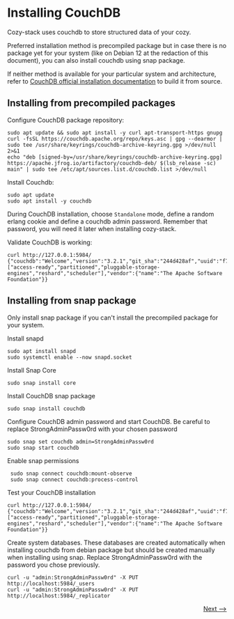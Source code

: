 # Installing CouchDB

Cozy-stack uses couchdb to store structured data of your cozy.

Preferred installation method is precompiled package but in case there is no package yet for your system (like on Debian 12 at the redaction of this document), you can also install couchdb using snap package.

If neither method is available for your particular system and architecture, refer to [CouchDB official installation documentation](https://docs.couchdb.org/en/stable/install/unix.html) to build it from source.

## Installing from precompiled packages

Configure CouchDB package repository:

    sudo apt update && sudo apt install -y curl apt-transport-https gnupg
    curl -fsSL https://couchdb.apache.org/repo/keys.asc | gpg --dearmor | sudo tee /usr/share/keyrings/couchdb-archive-keyring.gpg >/dev/null 2>&1
    echo "deb [signed-by=/usr/share/keyrings/couchdb-archive-keyring.gpg] https://apache.jfrog.io/artifactory/couchdb-deb/ $(lsb_release -sc) main" | sudo tee /etc/apt/sources.list.d/couchdb.list >/dev/null

Install Couchdb:

    sudo apt update
    sudo apt install -y couchdb

During CouchDB installation, choose `Standalone` mode, define a random erlang cookie and define a couchdb admin password. Remember that password, you will need it later when installing cozy-stack.

Validate CouchDB is working:

    curl http://127.0.0.1:5984/
    {"couchdb":"Welcome","version":"3.2.1","git_sha":"244d428af","uuid":"f7b83554fa2eb43778963d18a1f92211","features":["access-ready","partitioned","pluggable-storage-engines","reshard","scheduler"],"vendor":{"name":"The Apache Software Foundation"}}

## Installing from snap package

Only install snap package if you can't install the precompiled package for your system.

Install snapd

    sudo apt install snapd
    sudo systemctl enable --now snapd.socket

Install Snap Core

    sudo snap install core

Install CouchDB snap package

    sudo snap install couchdb

Configure CouchDB admin password and start CouchDB. Be careful to replace StrongAdminPassw0rd with your chosen password

    sudo snap set couchdb admin=StrongAdminPassw0rd
    sudo snap start couchdb

Enable snap permissions

     sudo snap connect couchdb:mount-observe
     sudo snap connect couchdb:process-control

Test your CouchDB installation

    curl http://127.0.0.1:5984/
    {"couchdb":"Welcome","version":"3.2.1","git_sha":"244d428af","uuid":"f7b83554fa2eb43778963d18a1f92211","features":["access-ready","partitioned","pluggable-storage-engines","reshard","scheduler"],"vendor":{"name":"The Apache Software Foundation"}}

Create system databases. These databases are created automatically when installing couchdb from debian package but should be created manually when installing using snap.
Replace StrongAdminPassw0rd with the password you chose previously.

    curl -u "admin:StrongAdminPassw0rd" -X PUT http://localhost:5984/_users
    curl -u "admin:StrongAdminPassw0rd" -X PUT http://localhost:5984/_replicator

<div style="text-align: right">
  <a href="../nodejs/">Next --&gt;</a>
</div>
